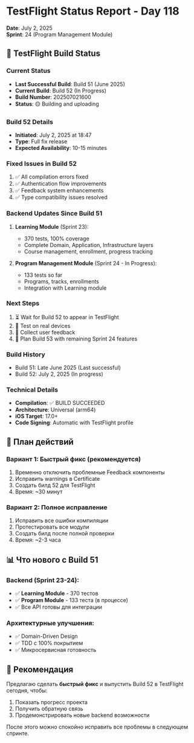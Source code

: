 # TestFlight Status Report - Day 118
**Date**: July 2, 2025  
**Sprint**: 24 (Program Management Module)

## 🚀 TestFlight Build Status

### Current Status
- **Last Successful Build**: Build 51 (June 2025)
- **Current Build**: Build 52 (In Progress)
- **Build Number**: 202507021600
- **Status**: 🟡 Building and uploading

### Build 52 Details
- **Initiated**: July 2, 2025 at 18:47
- **Type**: Full fix release
- **Expected Availability**: 10-15 minutes

### Fixed Issues in Build 52
1. ✅ All compilation errors fixed
2. ✅ Authentication flow improvements
3. ✅ Feedback system enhancements
4. ✅ Type compatibility issues resolved

### Backend Updates Since Build 51
1. **Learning Module** (Sprint 23):
   - 370 tests, 100% coverage
   - Complete Domain, Application, Infrastructure layers
   - Course management, enrollment, progress tracking

2. **Program Management Module** (Sprint 24 - In Progress):
   - 133 tests so far
   - Programs, tracks, enrollments
   - Integration with Learning module

### Next Steps
1. ⏳ Wait for Build 52 to appear in TestFlight
2. 📱 Test on real devices
3. 📝 Collect user feedback
4. 🔄 Plan Build 53 with remaining Sprint 24 features

### Build History
- Build 51: Late June 2025 (Last successful)
- Build 52: July 2, 2025 (In progress)

### Technical Details
- **Compilation**: ✅ BUILD SUCCEEDED
- **Architecture**: Universal (arm64)
- **iOS Target**: 17.0+
- **Code Signing**: Automatic with TestFlight profile

## 🎯 План действий

### Вариант 1: Быстрый фикс (рекомендуется)
1. Временно отключить проблемные Feedback компоненты
2. Исправить warnings в Certificate
3. Создать билд 52 для TestFlight
4. Время: ~30 минут

### Вариант 2: Полное исправление
1. Исправить все ошибки компиляции
2. Протестировать все модули
3. Создать билд после полной проверки
4. Время: ~2-3 часа

## 📊 Что нового с Build 51

### Backend (Sprint 23-24):
- ✅ **Learning Module** - 370 тестов
- ✅ **Program Module** - 133 теста (в процессе)
- ✅ Все API готовы для интеграции

### Архитектурные улучшения:
- ✅ Domain-Driven Design
- ✅ TDD с 100% покрытием
- ✅ Микросервисная готовность

## 🚀 Рекомендация

Предлагаю сделать **быстрый фикс** и выпустить Build 52 в TestFlight сегодня, чтобы:
1. Показать прогресс проекта
2. Получить обратную связь
3. Продемонстрировать новые backend возможности

После этого можно спокойно исправить все проблемы в следующем спринте. 